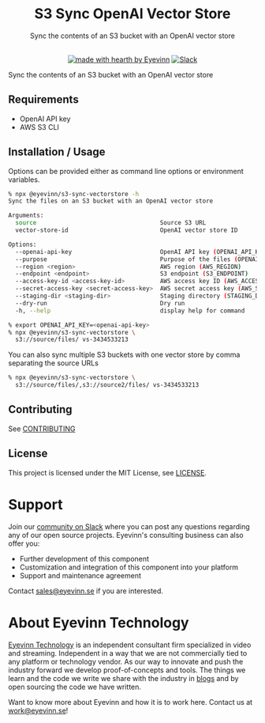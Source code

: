 <h1 align="center">
  S3 Sync OpenAI Vector Store
</h1>

<div align="center">
  Sync the contents of an S3 bucket with an OpenAI vector store
  <br />
</div>

<div align="center">
<br />

[![made with hearth by Eyevinn](https://img.shields.io/badge/made%20with%20%E2%99%A5%20by-Eyevinn-59cbe8.svg?style=flat-square)](https://github.com/eyevinn)
[![Slack](http://slack.streamingtech.se/badge.svg)](http://slack.streamingtech.se)

</div>

Sync the contents of an S3 bucket with an OpenAI vector store

## Requirements

- OpenAI API key
- AWS S3 CLI

## Installation / Usage

Options can be provided either as command line options or environment variables.

```bash
% npx @eyevinn/s3-sync-vectorstore -h
Sync the files on an S3 bucket with an OpenAI vector store

Arguments:
  source                                   Source S3 URL
  vector-store-id                          OpenAI vector store ID

Options:
  --openai-api-key                         OpenAI API key (OPENAI_API_KEY)
  --purpose                                Purpose of the files (OPENAI_PURPOSE)
  --region <region>                        AWS region (AWS_REGION)
  --endpoint <endpoint>                    S3 endpoint (S3_ENDPOINT)
  --access-key-id <access-key-id>          AWS access key ID (AWS_ACCESS_KEY_ID)
  --secret-access-key <secret-access-key>  AWS secret access key (AWS_SECRET_ACCESS_KEY)
  --staging-dir <staging-dir>              Staging directory (STAGING_DIR) (default: "/tmp/data")
  --dry-run                                Dry run
  -h, --help                               display help for command

```

```bash
% export OPENAI_API_KEY=<openai-api-key>
% npx @eyevinn/s3-sync-vectorstore \
  s3://source/files/ vs-3434533213
```

You can also sync multiple S3 buckets with one vector store by comma separating the source URLs

```bash
% npx @eyevinn/s3-sync-vectorstore \
  s3://source/files/,s3://source2/files/ vs-3434533213
```

## Contributing

See [CONTRIBUTING](CONTRIBUTING.md)

## License

This project is licensed under the MIT License, see [LICENSE](LICENSE).

# Support

Join our [community on Slack](http://slack.streamingtech.se) where you can post any questions regarding any of our open source projects. Eyevinn's consulting business can also offer you:

- Further development of this component
- Customization and integration of this component into your platform
- Support and maintenance agreement

Contact [sales@eyevinn.se](mailto:sales@eyevinn.se) if you are interested.

# About Eyevinn Technology

[Eyevinn Technology](https://www.eyevinntechnology.se) is an independent consultant firm specialized in video and streaming. Independent in a way that we are not commercially tied to any platform or technology vendor. As our way to innovate and push the industry forward we develop proof-of-concepts and tools. The things we learn and the code we write we share with the industry in [blogs](https://dev.to/video) and by open sourcing the code we have written.

Want to know more about Eyevinn and how it is to work here. Contact us at work@eyevinn.se!
